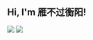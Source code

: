 <h2> Hi, I'm 雁不过衡阳!</h2>
<p>
  <img src="https://github-readme-stats.mrdulin.vercel.app/api?username=Yang0615777&show_icons=true&hide_border=true&hide=prs&theme=buefy">
  <img src="https://github-readme-stats.vercel.app/api/top-langs/?username=Yang0615777&layout=compact&hide_border=true&theme=buefy&show_icons=true">
</p>


